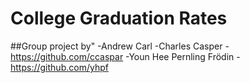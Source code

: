 # College Graduation Rates

##Group project by" 
-Andrew Carl 
-Charles Casper - https://github.com/ccaspar
-Youn Hee Pernling Frödin - https://github.com/yhpf
